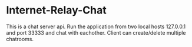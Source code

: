 # Internet-Relay-Chat
This is a chat server api. Run the application from two local hosts 127.0.0.1 and port 33333 and chat with eachother. Client can create/delete multiple chatrooms. 
